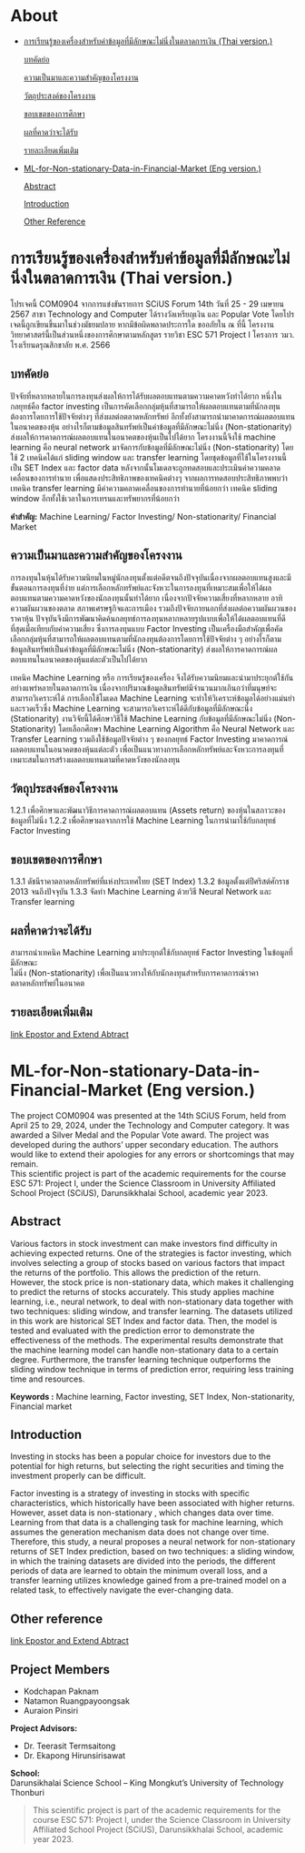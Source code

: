 

# About

 - [การเรียนรู้ของเครื่องสำหรับค่าข้อมูลที่มีลักษณะไม่นิ่งในตลาดการเงิน (Thai version.)](https://github.com/bmybest/ML-for-Non-stationary-Data-in-Financial-Market/blob/main/README.md#%E0%B8%81%E0%B8%B2%E0%B8%A3%E0%B9%80%E0%B8%A3%E0%B8%B5%E0%B8%A2%E0%B8%99%E0%B8%A3%E0%B8%B9%E0%B9%89%E0%B8%82%E0%B8%AD%E0%B8%87%E0%B9%80%E0%B8%84%E0%B8%A3%E0%B8%B7%E0%B9%88%E0%B8%AD%E0%B8%87%E0%B8%AA%E0%B8%B3%E0%B8%AB%E0%B8%A3%E0%B8%B1%E0%B8%9A%E0%B8%84%E0%B9%88%E0%B8%B2%E0%B8%82%E0%B9%89%E0%B8%AD%E0%B8%A1%E0%B8%B9%E0%B8%A5%E0%B8%97%E0%B8%B5%E0%B9%88%E0%B8%A1%E0%B8%B5%E0%B8%A5%E0%B8%B1%E0%B8%81%E0%B8%A9%E0%B8%93%E0%B8%B0%E0%B9%84%E0%B8%A1%E0%B9%88%E0%B8%99%E0%B8%B4%E0%B9%88%E0%B8%87%E0%B9%83%E0%B8%99%E0%B8%95%E0%B8%A5%E0%B8%B2%E0%B8%94%E0%B8%81%E0%B8%B2%E0%B8%A3%E0%B9%80%E0%B8%87%E0%B8%B4%E0%B8%99-thai-version)

	 [บทคัดย่อ](https://github.com/bmybest/ML-for-Non-stationary-Data-in-Financial-Market/blob/main/README.md#%E0%B8%9A%E0%B8%97%E0%B8%84%E0%B8%B1%E0%B8%94%E0%B8%A2%E0%B9%88%E0%B8%AD)
	 
	[ความเป็นมาและความสำคัญของโครงงาน](https://github.com/bmybest/ML-for-Non-stationary-Data-in-Financial-Market/blob/main/README.md#%E0%B8%84%E0%B8%A7%E0%B8%B2%E0%B8%A1%E0%B9%80%E0%B8%9B%E0%B9%87%E0%B8%99%E0%B8%A1%E0%B8%B2%E0%B9%81%E0%B8%A5%E0%B8%B0%E0%B8%84%E0%B8%A7%E0%B8%B2%E0%B8%A1%E0%B8%AA%E0%B8%B3%E0%B8%84%E0%B8%B1%E0%B8%8D%E0%B8%82%E0%B8%AD%E0%B8%87%E0%B9%82%E0%B8%84%E0%B8%A3%E0%B8%87%E0%B8%87%E0%B8%B2%E0%B8%99)

	[วัตถุประสงค์ของโครงงาน](https://github.com/bmybest/ML-for-Non-stationary-Data-in-Financial-Market/blob/main/README.md#%E0%B8%A7%E0%B8%B1%E0%B8%95%E0%B8%96%E0%B8%B8%E0%B8%9B%E0%B8%A3%E0%B8%B0%E0%B8%AA%E0%B8%87%E0%B8%84%E0%B9%8C%E0%B8%82%E0%B8%AD%E0%B8%87%E0%B9%82%E0%B8%84%E0%B8%A3%E0%B8%87%E0%B8%87%E0%B8%B2%E0%B8%99)

	[ขอบเขตของการศึกษา](https://github.com/bmybest/ML-for-Non-stationary-Data-in-Financial-Market/blob/main/README.md#%E0%B8%82%E0%B8%AD%E0%B8%9A%E0%B9%80%E0%B8%82%E0%B8%95%E0%B8%82%E0%B8%AD%E0%B8%87%E0%B8%81%E0%B8%B2%E0%B8%A3%E0%B8%A8%E0%B8%B6%E0%B8%81%E0%B8%A9%E0%B8%B2)

	[ผลที่คาดว่าจะได้รับ](https://github.com/bmybest/ML-for-Non-stationary-Data-in-Financial-Market/blob/main/README.md#%E0%B8%9C%E0%B8%A5%E0%B8%97%E0%B8%B5%E0%B9%88%E0%B8%84%E0%B8%B2%E0%B8%94%E0%B8%A7%E0%B9%88%E0%B8%B2%E0%B8%88%E0%B8%B0%E0%B9%84%E0%B8%94%E0%B9%89%E0%B8%A3%E0%B8%B1%E0%B8%9A)

	[รายละเอียดเพิ่มเติม](https://github.com/bmybest/ML-for-Non-stationary-Data-in-Financial-Market/blob/main/README.md#%E0%B8%A3%E0%B8%B2%E0%B8%A2%E0%B8%A5%E0%B8%B0%E0%B9%80%E0%B8%AD%E0%B8%B5%E0%B8%A2%E0%B8%94%E0%B9%80%E0%B8%9E%E0%B8%B4%E0%B9%88%E0%B8%A1%E0%B9%80%E0%B8%95%E0%B8%B4%E0%B8%A1)
			 
 - [ML-for-Non-stationary-Data-in-Financial-Market (Eng version.)](https://github.com/bmybest/ML-for-Non-stationary-Data-in-Financial-Market/blob/main/README.md#ml-for-non-stationary-data-in-financial-market-eng-version)
	
 	[Abstract](https://github.com/bmybest/ML-for-Non-stationary-Data-in-Financial-Market/blob/main/README.md#abstract)

	[Introduction](https://github.com/bmybest/ML-for-Non-stationary-Data-in-Financial-Market/blob/main/README.md#introduction)

	[Other Reference](https://github.com/bmybest/ML-for-Non-stationary-Data-in-Financial-Market/blob/main/README.md#other-reference)

# การเรียนรู้ของเครื่องสำหรับค่าข้อมูลที่มีลักษณะไม่นิ่งในตลาดการเงิน (Thai version.)


โปรเจคนี้ COM0904 จากการแข่งขันรายการ SCiUS Forum 14th วันที่ 25 - 29 เมษายน 2567 สาขา Technology  and Computer ได้รางวัลเหรียญเงิน และ Popular Vote โดยโปรเจดนี้ถูกเขียนขึ้นมาในช่วงมัธยมปลาย หากมีข้อผิดพลาดประการใด ขออภัยใน ณ ที่นี้
โครงงานวิทยาศาสตร์นี้เป็นส่วนหนึ่งของการศึกษาตามหลักสูตร รายวิชา ESC 571 Project  I
โครงการ วมว. โรงเรียนดรุณสิกขาลัย พ.ศ. 2566

## **บทคัดย่อ**

ปัจจัยที่หลากหลายในการลงทุนส่งผลให้การได้รับผลตอบแทนตามความคาดหวังทำได้ยาก หนึ่งใน  กลยุทธ์คือ factor investing เป็นการคัดเลือกกลุ่มหุ้นที่สามารถให้ผลตอบแทนตามที่นักลงทุนต้องการโดยการใช้ปัจจัยต่างๆ ที่ส่งผลต่อตลาดหลักทรัพย์ อีกทั้งยังสามารถนำมาคาดการณ์ผลตอบแทนในอนาคตของหุ้น อย่างไรก็ตามข้อมูลสินทรัพย์เป็นค่าข้อมูลที่มีลักษณะไม่นิ่ง (Non-stationarity) ส่งผลให้การคาดการณ์ผลตอบแทนในอนาคตของหุ้นเป็นไปได้ยาก โครงงานนี้จึงใช้ machine learning คือ neural network มาจัดการกับข้อมูลที่มีลักษณะไม่นิ่ง (Non-stationarity) โดยใช้ 2 เทคนิคได้แก่ sliding window และ transfer learning โดยชุดข้อมูลที่ใช้ในโครงงานนี้เป็น SET Index และ factor data หลังจากนั้นโมเดลจะถูกทดสอบและประเมินค่าความคลาดเคลื่อนของการทำนาย เพื่อแสดงประสิทธิภาพของเทคนิคต่างๆ จากผลการทดสอบประสิทธิภาพพบว่าเทคนิค transfer learning มีค่าความคลาดเคลื่อนของการทำนายที่น้อยกว่า เทคนิค sliding window อีกทั้งใช้เวลาในการเทรนและทรัพยากรที่น้อยกว่า

**คำสำคัญ:** Machine Learning/ Factor Investing/ Non-stationarity/ Financial Market


## **ความเป็นมาและความสำคัญของโครงงาน**

การลงทุนในหุ้นได้รับความนิยมในหมู่นักลงทุนตั้งแต่อดีตจนถึงปัจจุบันเนื่องจากผลตอบแทนสูงและมีขั้นตอนการลงทุนที่ง่าย แต่การเลือกหลักทรัพย์และจังหวะในการลงทุนที่เหมาะสมเพื่อให้ได้ผลตอบแทนตามความคาดหวังของนักลงทุนนั้นทำได้ยาก เนื่องจากปัจจัยความเสี่ยงที่หลากหลาย อาทิ ความผันผวนของตลาด สภาพเศรษฐกิจและการเมือง รวมถึงปัจจัยภายนอกที่ส่งผลต่อความผันผวนของราคาหุ้น ปัจจุบันจึงมีการพัฒนาคิดค้นกลยุทธ์การลงทุนหลากหลายรูปแบบเพื่อให้ได้ผลตอบแทนที่ดีที่สุดเมื่อเทียบกับค่าความเสี่ยง ซึ่งการลงทุนแบบ Factor Investing เป็นเครื่องมือสำคัญเพื่อคัดเลือกกลุ่มหุ้นที่สามารถให้ผลตอบแทนตามที่นักลงทุนต้องการโดยการใช้ปัจจัยต่าง ๆ อย่างไรก็ตามข้อมูลสินทรัพย์เป็นค่าข้อมูลที่มีลักษณะไม่นิ่ง (Non-stationarity) ส่งผลให้การคาดการณ์ผลตอบแทนในอนาคตของหุ้นแต่ละตัวเป็นไปได้ยาก

เทคนิค Machine Learning หรือ การเรียนรู้ของเครื่อง จึงได้รับความนิยมและนำมาประยุกต์ใช้กันอย่างแพร่หลายในตลาดการเงิน เนื่องจากปริมาณข้อมูลสินทรัพย์มีจำนวนมากเกินกว่าที่มนุษย์จะสามารถวิเคราะห์ได้ การเลือกใช้โมเดล Machine Learning จะทำให้วิเคราะห์ข้อมูลได้อย่างแม่นยำและรวดเร็วซึ่ง Machine Learning จะสามารถวิเคราะห์ได้ดีกับข้อมูลที่มีลักษณะนิ่ง (Stationarity)  งานวิจัยนี้ได้ศึกษาวิธีใช้ Machine Learning กับข้อมูลที่มีลักษณะไม่นิ่ง (Non-Stationarity) โดยเลือกศึกษา Machine Learning Algorithm คือ Neural Network และ Transfer Learning รวมถึงใช้ข้อมูลปัจจัยต่าง ๆ ของกลยุทธ์ Factor Investing มาคาดการณ์ผลตอบแทนในอนาคตของหุ้นแต่ละตัว เพื่อเป็นแนวทางการเลือกหลักทรัพย์และจังหวะการลงทุนที่เหมาะสมในการสร้างผลตอบแทนตามที่คาดหวังของนักลงทุน

## **วัตถุประสงค์ของโครงงาน**

1.2.1 เพื่อศึกษาและพัฒนาวิธีการคาดการณ์ผลตอบแทน (Assets return)  ของหุ้นในสภาวะของข้อมูลที่ไม่นิ่ง
1.2.2 เพื่อศึกษาผลจากการใช้ Machine Learning ในการนำมาใช้กับกลยุทธ์ Factor Investing

## **ขอบเขตของการศึกษา**
1.3.1 ดัชนีราคาตลาดหลักทรัพย์ที่แห่งประเทศไทย (SET Index)
1.3.2 ข้อมูลตั้งแต่ปีศริสต์ศักราช 2013 จนถึงปัจจุบัน
1.3.3 จัดทำ Machine Learning ด้วยวิธี Neural Network และ Transfer learning

## **ผลที่คาดว่าจะได้รับ**

สามารถนำเทคนิค Machine Learning มาประยุกต์ใช้กับกลยุทธ์ Factor Investing ในข้อมูลที่มีลักษณะ  
ไม่นิ่ง (Non-stationarity) เพื่อเป็นแนวทางให้กับนักลงทุนสำหรับการคาดการณ์ราคาตลาดหลักทรัพย์ในอนาคต

## **รายละเอียดเพิ่มเติม**
[link Epostor and Extend Abtract](https://citly.me/zhPax)



# ML-for-Non-stationary-Data-in-Financial-Market (Eng version.)
The project COM0904 was presented at the 14th SCiUS Forum, held from April 25 to 29, 2024, under the Technology and Computer category. It was awarded a Silver Medal and the Popular Vote award. The project was developed during the authors’ upper secondary education. The authors would like to extend their apologies for any errors or shortcomings that may remain.  
This scientific project is part of the academic requirements for the course ESC 571: Project I, under the Science Classroom in University Affiliated School Project (SCiUS), Darunsikkhalai School, academic year 2023.

## **Abstract**

Various factors in stock investment can make investors find difficulty in achieving expected returns. One of the strategies is factor investing, which involves selecting a group of stocks based on various factors that impact the returns of the portfolio. This allows the prediction of the return. However, the stock price is non-stationary data, which makes it challenging to predict the returns of stocks accurately. This study applies machine learning, i.e., neural network, to deal with non-stationary data together with two techniques: sliding window, and transfer learning. The datasets utilized in this work are historical SET Index and factor data. Then, the model is tested and evaluated with the prediction error to demonstrate the effectiveness of the methods. The experimental results demonstrate that the machine learning model can handle non-stationary data to a certain degree. Furthermore, the transfer learning technique outperforms the sliding window technique in terms of prediction error, requiring less training time and resources.

**Keywords :** Machine learning, Factor investing, SET Index, Non-stationarity, Financial market

## **Introduction**

Investing in stocks has been a popular choice for investors due to the potential for high returns, but selecting the right securities and timing the investment properly can be difficult.

Factor investing is a strategy of investing in stocks with specific characteristics, which historically have been associated with higher returns. However, asset data is non-stationary , which  changes data over time. Learning from that data is a challenging task for machine learning, which assumes the generation mechanism data  does not change over time.  Therefore, this study, a neural proposes a neural network for non-stationary returns of SET Index prediction, based on two techniques: a sliding window, in which the training datasets are divided into the periods, the different periods of data are learned to obtain the minimum overall loss, and a transfer learning  utilizes knowledge gained from a pre-trained model on a related task, to  effectively navigate the ever-changing data.

## **Other reference**
[link Epostor and Extend Abtract](https://citly.me/zhPax)


## Project Members
- Kodchapan Paknam
- Natamon Ruangpayoongsak
- Auraion Pinsiri

**Project Advisors:**  
- Dr. Teerasit Termsaitong  
- Dr. Ekapong Hirunsirisawat  

**School:**  
Darunsikhalai Science School – King Mongkut’s University of Technology Thonburi

> This scientific project is part of the academic requirements for the course ESC 571: Project I, under the Science Classroom in University Affiliated School Project (SCiUS), Darunsikkhalai School, academic year 2023.


